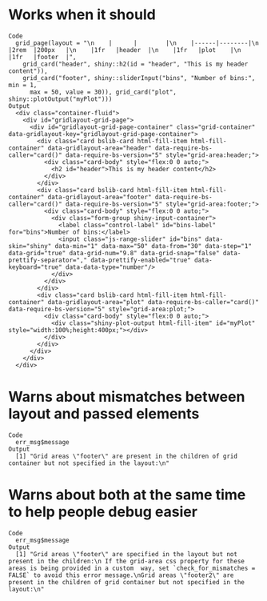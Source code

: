 # Works when it should

    Code
      grid_page(layout = "\n    |      |        |\n    |------|--------|\n    |2rem  |200px   |\n    |1fr   |header  |\n    |1fr   |plot    |\n    |1fr   |footer  |",
        grid_card("header", shiny::h2(id = "header", "This is my header content")),
        grid_card("footer", shiny::sliderInput("bins", "Number of bins:", min = 1,
          max = 50, value = 30)), grid_card("plot", shiny::plotOutput("myPlot")))
    Output
      <div class="container-fluid">
        <div id="gridlayout-grid-page">
          <div id="gridlayout-grid-page-container" class="grid-container" data-gridlayout-key="gridlayout-grid-page-container">
            <div class="card bslib-card html-fill-item html-fill-container" data-gridlayout-area="header" data-require-bs-caller="card()" data-require-bs-version="5" style="grid-area:header;">
              <div class="card-body" style="flex:0 0 auto;">
                <h2 id="header">This is my header content</h2>
              </div>
            </div>
            <div class="card bslib-card html-fill-item html-fill-container" data-gridlayout-area="footer" data-require-bs-caller="card()" data-require-bs-version="5" style="grid-area:footer;">
              <div class="card-body" style="flex:0 0 auto;">
                <div class="form-group shiny-input-container">
                  <label class="control-label" id="bins-label" for="bins">Number of bins:</label>
                  <input class="js-range-slider" id="bins" data-skin="shiny" data-min="1" data-max="50" data-from="30" data-step="1" data-grid="true" data-grid-num="9.8" data-grid-snap="false" data-prettify-separator="," data-prettify-enabled="true" data-keyboard="true" data-data-type="number"/>
                </div>
              </div>
            </div>
            <div class="card bslib-card html-fill-item html-fill-container" data-gridlayout-area="plot" data-require-bs-caller="card()" data-require-bs-version="5" style="grid-area:plot;">
              <div class="card-body" style="flex:0 0 auto;">
                <div class="shiny-plot-output html-fill-item" id="myPlot" style="width:100%;height:400px;"></div>
              </div>
            </div>
          </div>
        </div>
      </div>

# Warns about mismatches between layout and passed elements

    Code
      err_msg$message
    Output
      [1] "Grid areas \"footer\" are present in the children of grid container but not specified in the layout:\n"

# Warns about both at the same time to help people debug easier

    Code
      err_msg$message
    Output
      [1] "Grid areas \"footer\" are specified in the layout but not present in the children:\n If the grid-area css property for these areas is being provided in a custom  way, set `check_for_mismatches = FALSE` to avoid this error message.\nGrid areas \"footer2\" are present in the children of grid container but not specified in the layout:\n"


